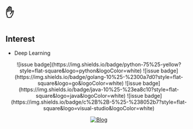 # ✋

## Interest

- Deep Learning

<div align='center'>
![issue badge](https://img.shields.io/badge/python-75%25-yellow?style=flat-square&logo=python&logoColor=white)
![issue badge](https://img.shields.io/badge/golang-10%25-%2300a7d0?style=flat-square&logo=go&logoColor=white)
![issue badge](https://img.shields.io/badge/java-10%25-%23ea8c10?style=flat-square&logo=java&logoColor=white)
![issue badge](https://img.shields.io/badge/c%2B%2B-5%25-%238052b7?style=flat-square&logo=visual-studio&logoColor=white)


[![Blog](https://img.shields.io/badge/Blog🍕-ownit4137.github.io-orange.svg?style=social&logoColor=white)](https://ownit4137.github.io/)
</div>

